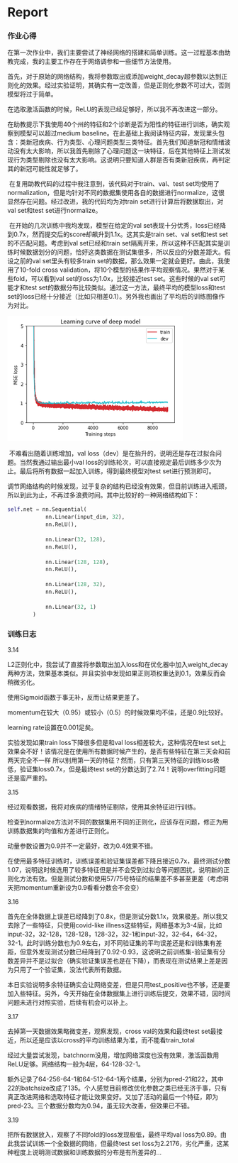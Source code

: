 # Report

### 作业心得

​		在第一次作业中，我们主要尝试了神经网络的搭建和简单训练。这一过程基本由助教完成，我的主要工作存在于网络调参和一些细节方法使用。

​		首先，对于原始的网络结构，我将参数取出或添加weight_decay超参数以达到正则化的效果。经过实验证明，其确实有一定改善，但是正则化参数不可过大，否则模型将过于简单。

​		在选取激活函数的时候，ReLU的表现已经足够好，所以我不再改进这一部分。

​		在助教提示下我使用40个州的特征和2个诊断是否为阳性的特征进行训练，确实观察到模型可以超过medium baseline。在此基础上我阅读特征内容，发现里头包含：类新冠疾病、行为类型、心理问题类型三类特征。首先我们知道新冠和情绪波动没有太大影响，所以我首先剔除了心理问题这一块特征，后在其他特征上测试发现行为类型剔除也没有太大影响。这说明只要知道人群是否有类新冠疾病，再判定其的新冠可能性就足够了。

​		在复用助教代码的过程中我注意到，该代码对于train、val、test set均使用了normalization，但是均针对不同的数据集使用各自的数据进行normalize，这很显然存在问题。经过改进，我的代码均为对train set进行计算后将数据取出，对val set和test set进行normalize。

​		在开始的几次训练中我均发现，模型在给定的val set表现十分优秀，loss已经降到0.7x，然而提交后的score却飙升到1.1x。这其实是train set、val set和test set的不匹配问题。考虑到val set已经和train set隔离开来，所以这种不匹配其实是训练时候数据划分的问题，恰好这类数据在测试集很多，所以反应的分数差距大。假设之前的val set里头有较多train set的数据，那么效果一定就会更好。由此，我使用了10-fold cross validation，将10个模型的结果作平均观察情况。果然对于某些fold，可以看到val set的loss为1.0x，比较接近test set。这些时候的val set可能才和test set的数据分布比较类似。通过这一方法，最终平均的模型loss和test set的loss已经十分接近（比如只相差0.1）。另外我也画出了平均后的训练图像作为对比。

<img src="截屏2021-03-18 16.09.54.png" alt="截屏2021-03-18 16.09.54"  />

​		不难看出随着训练增加，val loss（dev）是在抬升的，说明还是存在过拟合问题。当然我通过输出最小val loss的训练轮次，可以直接规定最后训练多少次为止。最后将所有数据一起加入训练，得到最终模型对test set进行预测即可。

​		调节网络结构的时候发现，过于复杂的结构已经没有效果，但目前训练进入瓶颈，所以到此为止，不再过多浪费时间。其中比较好的一种网络结构如下：

```python
self.net = nn.Sequential(
            nn.Linear(input_dim, 32),
            nn.ReLU(),

            nn.Linear(32, 128),
            nn.ReLU(),
            
            nn.Linear(128, 128),
            nn.ReLU(),

            nn.Linear(128, 32),
            nn.ReLU(),

            nn.Linear(32, 1)
        )
```

### 训练日志

3.14

L2正则化中，我尝试了直接将参数取出加入loss和在优化器中加入weight_decay两种方法，效果基本类似。并且实验中发现如果正则项权重达到0.1，效果反而会稍微劣化。

使用Sigmoid函数于事无补，反而让结果更差了。

momentum在较大（0.95）或较小（0.5）的时候效果均不佳，还是0.9比较好。

learning rate设置在0.001足矣。

实验发现如果train loss下降很多但是和val loss相差较大，这种情况在test set上效果会不好！该情况是在使用所有数据时候产生的，是否有些特征在第三天会和前两天完全不一样 所以别用第一天的特征？然而，只有第三天特征的训练loss极低，验证集loss0.7x，但是最终test set的分数达到了2.74！说明overfitting问题还是蛮严重的。



3.15

经过观看数据，我将对疾病的情绪特征剔除，使用其余特征进行训练。

检查到normalize方法对不同的数据集用不同的正则化，应该存在问题，修正为用训练数据集的均值和方差进行正则化。

动量参数设置为0.9并不一定最好，改为0.4效果不错。

在使用最多特征训练时，训练误差和验证集误差都下降且接近0.7x，最终测试分数1.07，说明这时候选用了较多特征但是并不会受到过拟合等问题困扰，说明新的正则化方法有效。但是测试分数和使用57/75号特征的结果差不多甚至更差（考虑明天把momentum重新设为0.9看看分数会不会变）



3.16

首先在全体数据上误差已经降到了0.8x，但是测试分数1.1x，效果极差。所以我又去除了一些特征，只使用covid-like illness这些特征，网络基本为3-4层，比如input-32，32-128，128-128，128-32，32-1和input-32，32-64，64-32，32-1。此时训练分数也为0.9左右，对不同验证集的平均误差还是和训练集有差距，但意外发现测试分数已经降到了0.92-0.93，这说明之前训练集-验证集有分数差异并不是过拟合（确实验证集误差也是在下降），而表现在测试结果上差是因为只用了一个验证集，没法代表所有数据。

本日实验说明多余特征确实会让网络变差，但是只用test_positive也不够，还是要加入些特征。另外，今天开始在全体数据集上进行训练后提交，效果不错，因时间问题未进行对照实验，后续有机会可以补上。



3.17

去掉第一天数据效果略微变差，观察发现，cross val的效果和最终test set最接近，所以还是应该以cross的平均训练结果为准，而不能看train_total

经过大量尝试发现，batchnorm没用，增加网络深度也没有效果，激活函数用ReLU足够。网络结构一般为4层，64-128-32-1。

额外记录了64-256-64-1和64-512-64-1两个结果，分别为pred-21和22，其中22的batchsize改成了135。个人感觉目前修改优化参数之类已经无济于事，只有真正改进网络和选取特征才能让效果变好。又加了活动的最后一个特征，即为pred-23。三个数据分数均为0.94，虽无较大改善，但效果已不错。



3.19

把所有数据放入，观察了不同fold的loss发现极低，最终平均val loss为0.89。由此我尝试训练一个全数据的网络，但最终test set loss为2.2176，劣化严重，这某种程度上说明测试数据和训练数据的分布是有所差异的...


